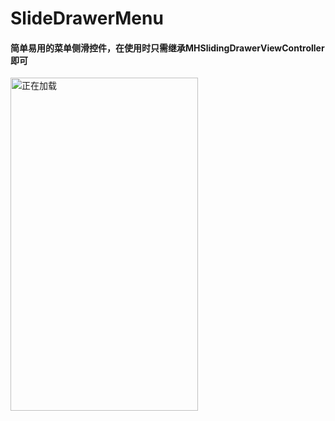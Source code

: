 # SlideDrawerMenu
#### 简单易用的菜单侧滑控件，在使用时只需继承MHSlidingDrawerViewController即可
<img src="http://7qnbrb.com1.z0.glb.clouddn.com/slideDrawer.gif" alt="正在加载" title="正在加载" width="300" height="533"/>
